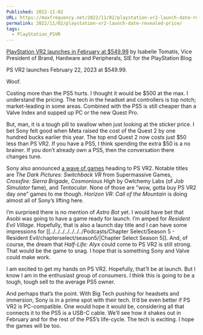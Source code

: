 ```yaml
---
Published: 2022-11-02
URL: https://maxfrequency.net/2022/11/02/playstation-vr2-launch-date-revealed-price/
permalink: 2022/11/02/playstation-vr2-launch-date-revealed-price/
tags:
  - PlayStation_PSVR
---
```

[PlayStation VR2 launches in February at $549.99](https://blog.playstation.com/2022/11/02/playstation-vr2-launches-in-february-at-549-99/) by Isabelle Tomatis, Vice President of Brand, Hardware and Peripherals, SIE for the PlayStation Blog

PS VR2 launches February 22, 2023 at $549.99.

Woof.

Costing more than the PS5 hurts. I thought it would be $500 at the max. I understand the pricing. The tech in the headset and controllers is top notch; market-leading in some areas. Combined with the PS5 is still cheaper than a Valve Index and supped up PC or the new Quest Pro.

But, man, it is a tough pill to swallow when just looking at the sticker price. I bet Sony felt good when Meta raised the cost of the Quest 2 by one hundred bucks earlier this year. The top end Quest 2 now costs just $50 less than PS VR2. If you have a PS5, I think spending the extra $50 is a no brainer. If you don’t already own a PS5, then the conversation there changes tune.

Sony also announced [a wave of games](https://blog.playstation.com/2022/11/02/11-new-ps-vr2-games-announced-the-dark-pictures-switchback-vr-cities-vr-enhanced-edition-crossfire-sierra-squad-and-more/) heading to PS VR2. Notable titles are *The Dark Pictures: Switchback VR* from Supermassive Games, *Crossfire: Sierra Brigade*, *Cosmonious High* by Owlchemy Labs (of *Job Simulator* fame), and *Tentacular*. None of those are “wow, gotta buy PS VR2 day one” games to me though. *Horizon VR: Call of the Mountain* is doing almost all of Sony’s lifting here.

I’m surprised there is no mention of *Astro Bot* yet. I would have bet that Asobi was going to have a game ready for launch. I’m amped for *Resident Evil Village*. Hopefully, that is also a launch day title and I can have some impressions for [[../../../../../../../Podcasts/Chapter Select/Season 5 - Resident Evil/chapterselect/season5/|Chapter Select Season 5]]. And, of course, the dream that *Half-Life: Alyx* could come to PS VR2 is still strong. That would be the game to snag. I hope that is something Sony and Valve could make work.

I am excited to get my hands on PS VR2. Hopefully, that’ll be at launch. But I know I am in the enthusiast group of consumers. I think this is going to be a tough, tough sell to the average PS5 owner.

And perhaps that’s the point. With Big Tech pushing for headsets and immersion, Sony is in a prime spot with their tech. It’d be even better if PS VR2 is PC-compatible. One would hope it would be, considering all that connects it to the PS5 is a USB-C cable. We’ll see how it shakes out in February and for the rest of the PS5’s life-cycle. The tech is exciting. I hope the games will be too.